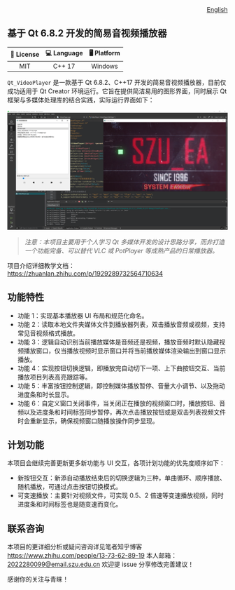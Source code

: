 <div align="right">
  <a href="README_en.md">English</a>
</div>

## 基于 Qt 6.8.2 开发的简易音视频播放器

| 📄 License | 💻 Language | 🖥️ Platform |
|:----------:|:-----------:|:-----------:|
|    MIT     |   C++ 17    |   Windows   |

`Qt_VideoPlayer` 是一款基于 Qt 6.8.2、C++17 开发的简易音视频播放器，目前仅成功适用于 Qt Creator 环境运行。它旨在提供简洁易用的图形界面，同时展示 Qt 框架与多媒体处理库的结合实践，实际运行界面如下：

![程序运行截图](Resource/program-run.png)

> *注意：本项目主要用于个人学习 Qt 多媒体开发的设计思路分享，而非打造一个功能完备、可以替代 VLC 或 PotPlayer 等成熟产品的日常播放器。*

项目介绍详细教学文档：https://zhuanlan.zhihu.com/p/1929289732564710634

## 功能特性

- 功能 1：实现基本播放器 UI 布局和规范化命名。
- 功能 2：读取本地文件夹媒体文件到播放器列表，双击播放音频或视频，支持常见音视频格式播放。
- 功能 3：逻辑自动识别当前播放媒体是音频还是视频，播放音频时默认隐藏视频播放窗口，仅当播放视频时显示窗口并将当前播放媒体渲染输出到窗口显示播放。
- 功能 4：实现按钮切换逻辑，即播放完自动切下一项、上下曲按钮交互、当前播放项目列表高亮跟踪等。
- 功能 5：丰富按钮控制逻辑，即控制媒体播放暂停、音量大小调节、以及拖动进度条和时长显示。
- 功能 6：自定义窗口关闭事件，当关闭正在播放的视频窗口时，播放按钮、音频以及进度条和时间标签同步暂停，再次点击播放按钮或是双击列表视频文件时会重新显示，确保视频窗口随播放操作同步显现。

## 计划功能

本项目会继续完善更新更多新功能与 UI 交互，各项计划功能的优先度顺序如下：
- 新按钮交互：新添自动播放结束后的切换逻辑为三种，单曲循环、顺序播放、随机播放，可通过点击按钮切换模式。
- 可变速播放：主要针对视频文件，可实现 0.5、2 倍速等变速播放视频，同时进度条和时间标签也是随变速而变化。

## 联系咨询

本项目的更详细分析或疑问咨询详见笔者知乎博客 https://www.zhihu.com/people/13-73-62-89-19
本人邮箱：2022280099@email.szu.edu.cn 欢迎提 issue 分享修改完善建议！

感谢你的关注与青睐！

